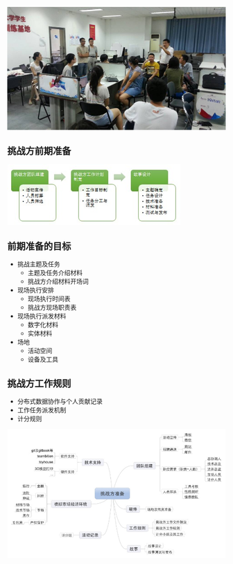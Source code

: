 ![0](../assets/challenger_preparation/intro/team11fanyingze1.jpg)

## 挑战方前期准备

![0](../assets/challenger_preparation/intro/01.jpg)

## 前期准备的目标

* 挑战主题及任务
	* 主题及任务介绍材料
	* 挑战方介绍材料开场词
* 现场执行安排
	* 现场执行时间表
	* 挑战方现场职责表
* 现场执行派发材料
	* 数字化材料
	* 实体材料
* 场地
	* 活动空间
	* 设备及工具

## 挑战方工作规则

* 分布式数据协作与个人贡献记录
* 工作任务派发机制
* 计分规则



![0](../assets/challenger_preparation/intro/03.jpg)


